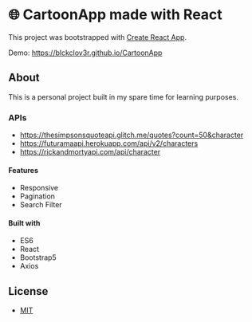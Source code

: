 # 🌐 CartoonApp made with React

This project was bootstrapped with [Create React App](https://github.com/facebook/create-react-app).

Demo: https://blckclov3r.github.io/CartoonApp

## About

This is a personal project built in my spare time for learning purposes.

### APIs

* https://thesimpsonsquoteapi.glitch.me/quotes?count=50&character
* https://futuramaapi.herokuapp.com/api/v2/characters
* https://rickandmortyapi.com/api/character

#### Features

* Responsive
* Pagination
* Search Filter

#### Built with

* ES6
* React
* Bootstrap5
* Axios

## License
* [MIT](LICENSE)
